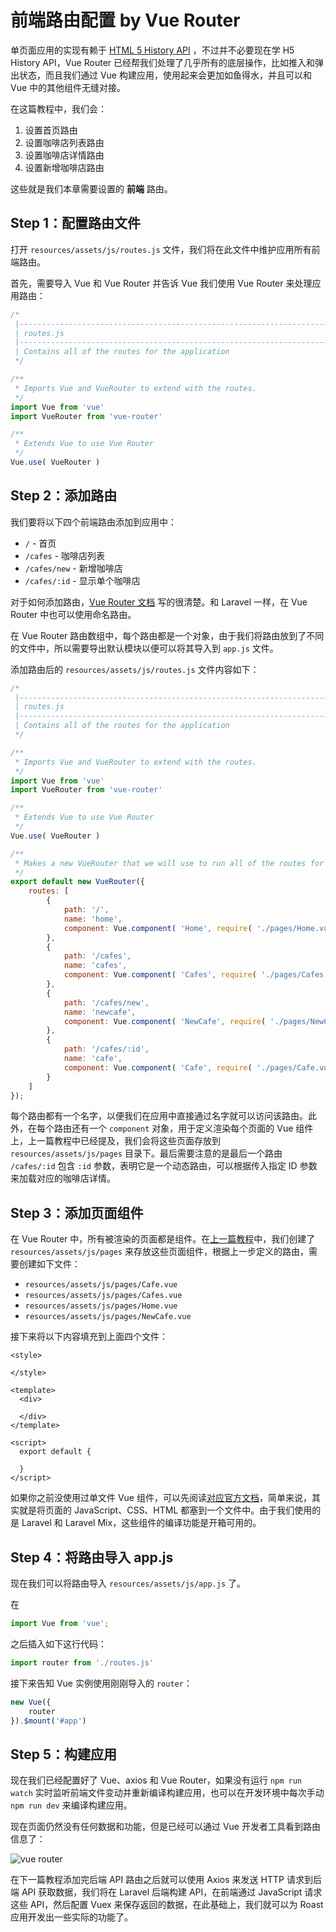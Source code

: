# 前端路由配置 by Vue Router

单页面应用的实现有赖于 [HTML 5 History API](https://developer.mozilla.org/en-US/docs/Web/API/History) ，不过并不必要现在学 H5 History API，Vue Router 已经帮我们处理了几乎所有的底层操作，比如推入和弹出状态，而且我们通过 Vue 构建应用，使用起来会更加如鱼得水，并且可以和 Vue 中的其他组件无缝对接。

在这篇教程中，我们会：

1. 设置首页路由
2. 设置咖啡店列表路由
3. 设置咖啡店详情路由
4. 设置新增咖啡店路由

这些就是我们本章需要设置的 **前端** 路由。

## Step 1：配置路由文件

打开 `resources/assets/js/routes.js` 文件，我们将在此文件中维护应用所有前端路由。

首先，需要导入 Vue 和 Vue Router 并告诉 Vue 我们使用 Vue Router 来处理应用路由：

```js
/*
 |-------------------------------------------------------------------------------
 | routes.js
 |-------------------------------------------------------------------------------
 | Contains all of the routes for the application
 */

/**
 * Imports Vue and VueRouter to extend with the routes.
 */
import Vue from 'vue'
import VueRouter from 'vue-router'

/**
 * Extends Vue to use Vue Router
 */
Vue.use( VueRouter )
```

## Step 2：添加路由

我们要将以下四个前端路由添加到应用中：

- `/` - 首页
- `/cafes` - 咖啡店列表
- `/cafes/new` - 新增咖啡店
- `/cafes/:id` - 显示单个咖啡店

对于如何添加路由，[Vue Router 文档](https://router.vuejs.org/zh/guide/) 写的很清楚。和 Laravel 一样，在 Vue Router 中也可以使用命名路由。

在 Vue Router 路由数组中，每个路由都是一个对象，由于我们将路由放到了不同的文件中，所以需要导出默认模块以便可以将其导入到 `app.js` 文件。

添加路由后的 `resources/assets/js/routes.js` 文件内容如下：

```js
/*
 |-------------------------------------------------------------------------------
 | routes.js
 |-------------------------------------------------------------------------------
 | Contains all of the routes for the application
 */

/**
 * Imports Vue and VueRouter to extend with the routes.
 */
import Vue from 'vue'
import VueRouter from 'vue-router'

/**
 * Extends Vue to use Vue Router
 */
Vue.use( VueRouter )

/**
 * Makes a new VueRouter that we will use to run all of the routes for the app.
 */
export default new VueRouter({
    routes: [
        {
            path: '/',
            name: 'home',
            component: Vue.component( 'Home', require( './pages/Home.vue' ) )
        },
        {
            path: '/cafes',
            name: 'cafes',
            component: Vue.component( 'Cafes', require( './pages/Cafes.vue' ) )
        },
        {
            path: '/cafes/new',
            name: 'newcafe',
            component: Vue.component( 'NewCafe', require( './pages/NewCafe.vue' ) )
        },
        {
            path: '/cafes/:id',
            name: 'cafe',
            component: Vue.component( 'Cafe', require( './pages/Cafe.vue' ) )
        }
    ]
});
```

每个路由都有一个名字，以便我们在应用中直接通过名字就可以访问该路由。此外，在每个路由还有一个 `component` 对象，用于定义渲染每个页面的 Vue 组件上，上一篇教程中已经提及，我们会将这些页面存放到 `resources/assets/js/pages` 目录下。最后需要注意的是最后一个路由 `/cafes/:id` 包含 `:id` 参数，表明它是一个动态路由，可以根据传入指定 ID 参数来加载对应的咖啡店详情。 

## Step 3：添加页面组件

在 Vue Router 中，所有被渲染的页面都是组件。在[上一篇教程](http://laravelacademy.org/post/9504.html#toc_4)中，我们创建了 `resources/assets/js/pages` 来存放这些页面组件，根据上一步定义的路由，需要创建如下文件：

- `resources/assets/js/pages/Cafe.vue`
- `resources/assets/js/pages/Cafes.vue`
- `resources/assets/js/pages/Home.vue`
- `resources/assets/js/pages/NewCafe.vue`

接下来将以下内容填充到上面四个文件：

```vue
<style>

</style>

<template>
  <div>

  </div>
</template>

<script>
  export default {

  }
</script>
```

如果你之前没使用过单文件 Vue 组件，可以先阅读[对应官方文档](https://cn.vuejs.org/v2/guide/single-file-components.html)，简单来说，其实就是将页面的 JavaScript、CSS、HTML 都塞到一个文件中。由于我们使用的是 Laravel 和 Laravel Mix，这些组件的编译功能是开箱可用的。

## Step 4：将路由导入 app.js

现在我们可以将路由导入 `resources/assets/js/app.js` 了。

在

```js
import Vue from 'vue';
```

之后插入如下这行代码：

```js
import router from './routes.js'
```

接下来告知 Vue 实例使用刚刚导入的 `router`：

```js
new Vue({
    router
}).$mount('#app') 
```

## Step 5：构建应用

现在我们已经配置好了 Vue、axios 和 Vue Router，如果没有运行 `npm run watch` 实时监听前端文件变动并重新编译构建应用，也可以在开发环境中每次手动 `npm run dev` 来编译构建应用。

现在页面仍然没有任何数据和功能，但是已经可以通过 Vue 开发者工具看到路由信息了：

![vue router](../../../../%E7%AC%94%E8%AE%B0/Laravel%20%E5%AD%A6%E9%99%A2/Laravel%20%E5%89%8D%E5%90%8E%E7%AB%AF%E5%88%86%E7%A6%BB%E5%BA%94%E7%94%A8%E5%AE%9E%E4%BE%8B%E6%95%99%E7%A8%8B%EF%BC%9ARoast/02-JavaScript%20%E5%88%9D%E5%A7%8B%E5%8C%96/4-%E4%B8%BA%E5%89%8D%E7%AB%AF%E8%B7%AF%E7%94%B1%E7%BC%96%E5%86%99%E5%90%8E%E7%AB%AF%20API%20%E6%8E%A5%E5%8F%A3.assets/073b7a385b05e86860d8b5d9c6c105cb.jpg)

在下一篇教程添加完后端 API 路由之后就可以使用 Axios 来发送 HTTP 请求到后端 API 获取数据，我们将在 Laravel 后端构建 API，在前端通过 JavaScript 请求这些 API，然后配置 Vuex 来保存返回的数据，在此基础上，我们就可以为 Roast 应用开发出一些实际的功能了。